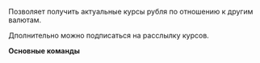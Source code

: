 Позволяет получить актуальные курсы рубля по отношению к другим валютам.

Дполнительно можно подписаться на расслылку курсов.

**Основные команды**

